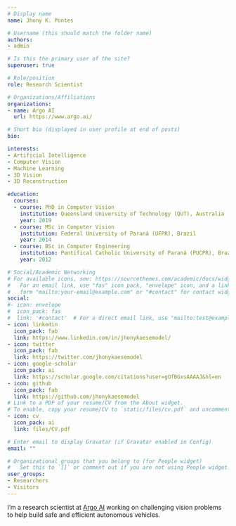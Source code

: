 ```yaml
---
# Display name
name: Jhony K. Pontes

# Username (this should match the folder name)
authors:
- admin

# Is this the primary user of the site?
superuser: true

# Role/position
role: Research Scientist

# Organizations/Affiliations
organizations:
- name: Argo AI
  url: https://www.argo.ai/

# Short bio (displayed in user profile at end of posts)
bio:

interests:
- Artificial Intelligence
- Computer Vision
- Machine Learning
- 3D Vision
- 3D Reconstruction

education:
  courses:
  - course: PhD in Computer Vision
    institution: Queensland University of Technology (QUT), Australia
    year: 2019
  - course: MSc in Computer Vision
    institution: Federal University of Paraná (UFPR), Brazil
    year: 2014
  - course: BSc in Computer Engineering
    institution: Pontifical Catholic University of Paraná (PUCPR), Brazil
    year: 2012

# Social/Academic Networking
# For available icons, see: https://sourcethemes.com/academic/docs/widgets/#icons
#   For an email link, use "fas" icon pack, "envelope" icon, and a link in the
#   form "mailto:your-email@example.com" or "#contact" for contact widget.
social:
#- icon: envelope
#  icon_pack: fas
#  link: '#contact'  # For a direct email link, use "mailto:test@example.org".
- icon: linkedin
  icon_pack: fab
  link: https://www.linkedin.com/in/jhonykaesemodel/
- icon: twitter
  icon_pack: fab
  link: https://twitter.com/jhonykaesemodel
- icon: google-scholar
  icon_pack: ai
  link: https://scholar.google.com/citations?user=gOfBGxsAAAAJ&hl=en
- icon: github
  icon_pack: fab
  link: https://github.com/jhonykaesemodel
# Link to a PDF of your resume/CV from the About widget.
# To enable, copy your resume/CV to `static/files/cv.pdf` and uncomment the lines below.  
- icon: cv
  icon_pack: ai
  link: files/CV.pdf

# Enter email to display Gravatar (if Gravatar enabled in Config)
email: ""

# Organizational groups that you belong to (for People widget)
#   Set this to `[]` or comment out if you are not using People widget.  
user_groups:
- Researchers
- Visitors
---
```


I’m a research scientist at [Argo AI](https://www.argo.ai) working on challenging vision problems to help build safe and efficient autonomous vehicles.
